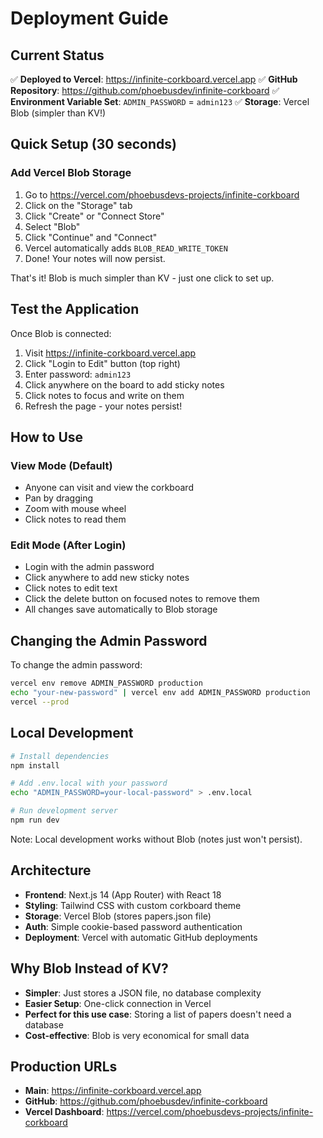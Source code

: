 # Deployment Guide

## Current Status

✅ **Deployed to Vercel**: https://infinite-corkboard.vercel.app
✅ **GitHub Repository**: https://github.com/phoebusdev/infinite-corkboard
✅ **Environment Variable Set**: `ADMIN_PASSWORD` = `admin123`
✅ **Storage**: Vercel Blob (simpler than KV!)

## Quick Setup (30 seconds)

### Add Vercel Blob Storage

1. Go to https://vercel.com/phoebusdevs-projects/infinite-corkboard
2. Click on the "Storage" tab
3. Click "Create" or "Connect Store"
4. Select "Blob"
5. Click "Continue" and "Connect"
6. Vercel automatically adds `BLOB_READ_WRITE_TOKEN`
7. Done! Your notes will now persist.

That's it! Blob is much simpler than KV - just one click to set up.

## Test the Application

Once Blob is connected:

1. Visit https://infinite-corkboard.vercel.app
2. Click "Login to Edit" button (top right)
3. Enter password: `admin123`
4. Click anywhere on the board to add sticky notes
5. Click notes to focus and write on them
6. Refresh the page - your notes persist!

## How to Use

### View Mode (Default)
- Anyone can visit and view the corkboard
- Pan by dragging
- Zoom with mouse wheel
- Click notes to read them

### Edit Mode (After Login)
- Login with the admin password
- Click anywhere to add new sticky notes
- Click notes to edit text
- Click the delete button on focused notes to remove them
- All changes save automatically to Blob storage

## Changing the Admin Password

To change the admin password:

```bash
vercel env remove ADMIN_PASSWORD production
echo "your-new-password" | vercel env add ADMIN_PASSWORD production
vercel --prod
```

## Local Development

```bash
# Install dependencies
npm install

# Add .env.local with your password
echo "ADMIN_PASSWORD=your-local-password" > .env.local

# Run development server
npm run dev
```

Note: Local development works without Blob (notes just won't persist).

## Architecture

- **Frontend**: Next.js 14 (App Router) with React 18
- **Styling**: Tailwind CSS with custom corkboard theme
- **Storage**: Vercel Blob (stores papers.json file)
- **Auth**: Simple cookie-based password authentication
- **Deployment**: Vercel with automatic GitHub deployments

## Why Blob Instead of KV?

- **Simpler**: Just stores a JSON file, no database complexity
- **Easier Setup**: One-click connection in Vercel
- **Perfect for this use case**: Storing a list of papers doesn't need a database
- **Cost-effective**: Blob is very economical for small data

## Production URLs

- **Main**: https://infinite-corkboard.vercel.app
- **GitHub**: https://github.com/phoebusdev/infinite-corkboard
- **Vercel Dashboard**: https://vercel.com/phoebusdevs-projects/infinite-corkboard
